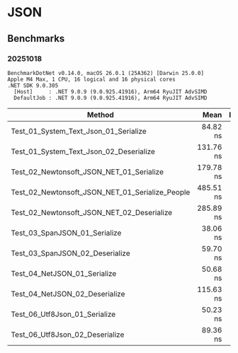 # JSON

## Benchmarks

### 20251018

```
BenchmarkDotNet v0.14.0, macOS 26.0.1 (25A362) [Darwin 25.0.0]
Apple M4 Max, 1 CPU, 16 logical and 16 physical cores
.NET SDK 9.0.305
  [Host]     : .NET 9.0.9 (9.0.925.41916), Arm64 RyuJIT AdvSIMD
  DefaultJob : .NET 9.0.9 (9.0.925.41916), Arm64 RyuJIT AdvSIMD
```

| Method                                          | Mean      | Rank | Gen0   | Gen1   | Allocated |
|------------------------------------------------ |----------:|-----:|-------:|-------:|----------:|
| Test_01_System_Text_Json_01_Serialize           |  84.82 ns |    4 | 0.0134 |      - |     112 B |
| Test_01_System_Text_Json_02_Deserialize         | 131.76 ns |    7 | 0.0143 |      - |     120 B |
| Test_02_Newtonsoft_JSON_NET_01_Serialize        | 179.78 ns |    8 | 0.1702 |      - |    1424 B |
| Test_02_Newtonsoft_JSON_NET_01_Serialize_People | 485.51 ns |   10 | 0.2232 |      - |    1872 B |
| Test_02_Newtonsoft_JSON_NET_02_Deserialize      | 285.89 ns |    9 | 0.3257 | 0.0005 |    2728 B |
| Test_03_SpanJSON_01_Serialize                   |  38.06 ns |    1 | 0.0134 |      - |     112 B |
| Test_03_SpanJSON_02_Deserialize                 |  59.70 ns |    3 | 0.0143 |      - |     120 B |
| Test_04_NetJSON_01_Serialize                    |  50.68 ns |    2 | 0.0172 |      - |     144 B |
| Test_04_NetJSON_02_Deserialize                  | 115.63 ns |    6 | 0.0296 |      - |     248 B |
| Test_06_Utf8Json_01_Serialize                   |  50.23 ns |    2 | 0.0220 |      - |     184 B |
| Test_06_Utf8Json_02_Deserialize                 |  89.36 ns |    5 | 0.0229 |      - |     192 B |



